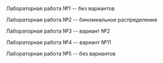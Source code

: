 Лабораторная работа №1 -- без вариантов

Лабораторная работа №2 -- биномиальное распределение

Лабораторная работа №3 -- вариант №2

Лабораторная работа №4 -- вариант №11

Лабораторная работа №5 -- без вариантов